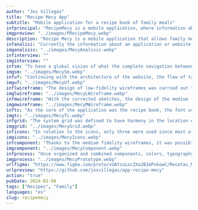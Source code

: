 ```yaml
---
author: "Jos Villegas"
title: "Recipe Mecy App"
subtitle: "Mobile application for a recipe book of family meals"
infprincipal: "RecipeMecy is a mobile application, where information about food recipes made by the family is displayed"
imgpreview: "../images/PRecipeMecy.webp"
description: "Recipe Mecy is a mobile application that allows family members to find recipes from any member of the family and from any generation. It is also a space in which the love that family members give to their meals will be preserved."
infanalisi: "Currently the information about an application or website that offers recipes is unlimited but the addition or necessity to make this application is to have a space with the family recipe book."
imganalisis: "../images/MecyAnalisis.webp"
infinterview: ""
imginterview: ""
infsm: "To have a global vision of what the complete navigation between screens will be, the following site map was designed"
imgsm: "../images/MecySm.webp"
infuf: "Continuing with the architecture of the website, the flow of tasks that the family members will follow to follow the desired recipe was established."
imguf: "../images/MecyUf.webp"
inflwireframe: "The design of low-fidelity wireframes was carried out to have a better vision that what was investigated and structured were aligned."
imglwireframe: "../images/MecyLWireframe.webp"
infmwireframe: "With the corrected sketches, the design of the medium fidelity wireframes began."
imgmwireframe: "../images/MecyMWireframe.webp"
inftc: "As the core of the application was the recipe book, the font used had to be clearly readable and the colors to be used would be various to be able to distinguish between the types of foods to be searched."
imgtc: "../images/MecyTc.webp"
infgrid: "The system grid was defined to have harmony in the location of information and components within the mobile application"
imggrid: "../images/MecyGrid.webp"
inficons: "In relation to the icons, only three were used since most of the design is taken by the images of each food"
imgicons: "../images/MecyIcons.webp"
infcomponent: "Thanks to the medium fidelity wireframes, it was possible to find sections where certain points were repetitive and had states, therefore components were created that will help the design be faster and its future development more feasible."
imgcomponent: "../images/MecyComponent.webp"
infprocess: "Once organized and combined components, colors, typography, images, etc., the final design of each screen could be made."
imgprocess: "../images/MecyPrototype.webp"
urlfigma: "https://www.figma.com/proto/vUAYzuLocZXa2B1mPvkowC/Recetas_Mom?page-id=2%3A4&node-id=47-573&viewport=268%2C-7%2C0.12&t=DrMdOScWSbsWlUqC-9&scaling=scale-down&content-scaling=fixed&starting-point-node-id=47%3A573&show-proto-sidebar=1"
urlpreview: "https://github.com/josvillegas/app-recipe-mecy"
action: "true"
pubDate: 2024-01-06
tags: ["Recipes", "Family"]
languages: "es"
slug: recipemecy
---
```

